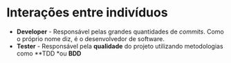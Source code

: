 # Interações entre indivíduos
- **Developer**  - Responsável pelas grandes quantidades de *commits*.  Como o próprio nome diz, é o desenvolvedor de software.
- **Tester** - Responsável pela **qualidade** do projeto utilizando metodologias como **TDD *ou **BDD** 
<!--stackedit_data:
eyJoaXN0b3J5IjpbMjA3NjIwOTk1OF19
-->